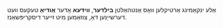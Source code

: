 אַלע ינקאַמינג אַרטיקלען וואָס אַנטהאַלטן **בילדער**, **ווידעא** אָדער **אַודיאָ** טעקעס וועט דערשייַנען דאָ, צוזאַמען מיט זייער דיסקריפּשאַנז.

